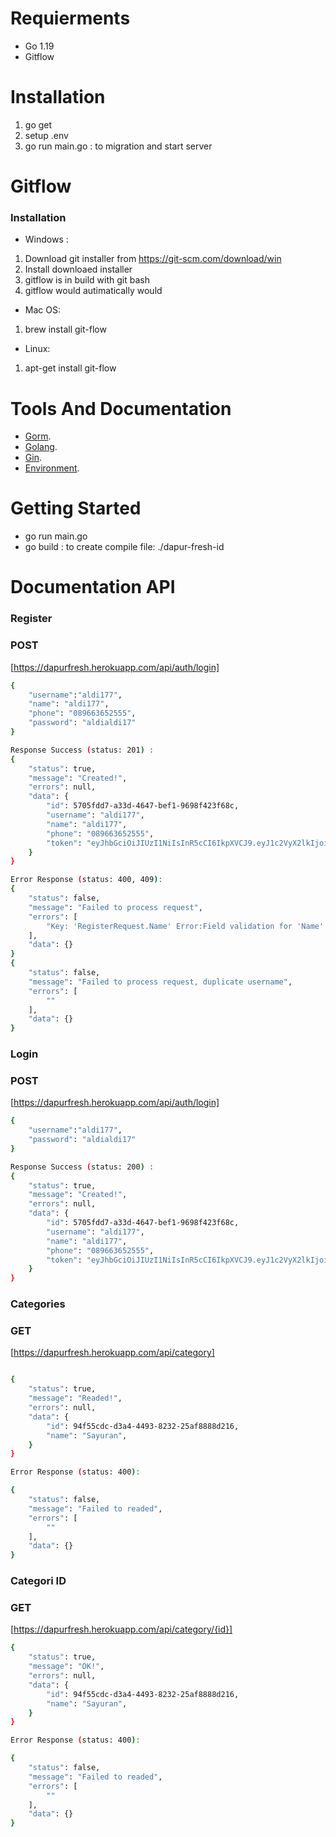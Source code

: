 # Requierments

- Go 1.19
- Gitflow

# Installation

1. go get
2. setup .env
3. go run main.go : to migration and start server


# Gitflow
### Installation

- Windows :
1. Download git installer from https://git-scm.com/download/win
2. Install downloaed installer
3. gitflow is in build with git bash
4. gitflow would autimatically would

- Mac OS:
1. brew install git-flow

- Linux:
1. apt-get install git-flow

# Tools And Documentation

- [Gorm](https://gorm.io/).
- [Golang](https://go.dev/).
- [Gin](https://gin-gonic.com/).
- [Environment](https://github.com/joho/godotenv).

# Getting Started

- go run main.go
- go build :
to create compile file: ./dapur-fresh-id 

# Documentation API

### Register
### POST
[https://dapurfresh.herokuapp.com/api/auth/login]

```sh Request Body:
{
    "username":"aldi177",
    "name": "aldi177",
    "phone": "089663652555",
    "password": "aldialdi17"
}

Response Success (status: 201) :
{
    "status": true,
    "message": "Created!",
    "errors": null,
    "data": {
        "id": 5705fdd7-a33d-4647-bef1-9698f423f68c,
        "username": "aldi177",
        "name": "aldi177",
        "phone": "089663652555",
        "token": "eyJhbGciOiJIUzI1NiIsInR5cCI6IkpXVCJ9.eyJ1c2VyX2lkIjoiMiIsImV4cCI6MTY1MTgyMDAwMCwiaWF0IjoxNjIwMjg0MDAwLCJpc3MiOiJhZG1pbiJ9.HtnuWlBaevEO3fHAI4McH5W8axvw_3Og47RUI3m9IyI"
    }
}

Error Response (status: 400, 409):
{
    "status": false,
    "message": "Failed to process request",
    "errors": [
        "Key: 'RegisterRequest.Name' Error:Field validation for 'Name' failed on the 'required' tag"
    ],
    "data": {}
}
{
    "status": false,
    "message": "Failed to process request, duplicate username",
    "errors": [
        ""
    ],
    "data": {}
}
```
### Login
### POST
[https://dapurfresh.herokuapp.com/api/auth/login]

```sh Request Body:
{
    "username":"aldi177",
    "password": "aldialdi17"
}

Response Success (status: 200) :
{
    "status": true,
    "message": "Created!",
    "errors": null,
    "data": {
        "id": 5705fdd7-a33d-4647-bef1-9698f423f68c,
        "username": "aldi177",
        "name": "aldi177",
        "phone": "089663652555",
        "token": "eyJhbGciOiJIUzI1NiIsInR5cCI6IkpXVCJ9.eyJ1c2VyX2lkIjoiMiIsImV4cCI6MTY1MTgyMDAwMCwiaWF0IjoxNjIwMjg0MDAwLCJpc3MiOiJhZG1pbiJ9.HtnuWlBaevEO3fHAI4McH5W8axvw_3Og47RUI3m9IyI"
    }
}
```
### Categories
### GET
[https://dapurfresh.herokuapp.com/api/category]

```sh Response Success (status: 200) :

{
    "status": true,
    "message": "Readed!",
    "errors": null,
    "data": {
        "id": 94f55cdc-d3a4-4493-8232-25af8888d216,
        "name": "Sayuran",
    }
}

Error Response (status: 400):

{
    "status": false,
    "message": "Failed to readed",
    "errors": [
        ""
    ],
    "data": {}
}
```
### Categori ID
### GET

[https://dapurfresh.herokuapp.com/api/category/{id}]

```sh Response Success (status: 200) :
{
    "status": true,
    "message": "OK!",
    "errors": null,
    "data": {
        "id": 94f55cdc-d3a4-4493-8232-25af8888d216,
        "name": "Sayuran",
    }
}

Error Response (status: 400):

{
    "status": false,
    "message": "Failed to readed",
    "errors": [
        ""
    ],
    "data": {}
}
```